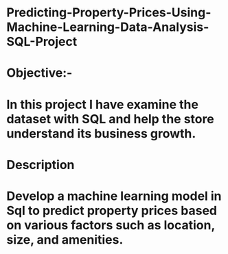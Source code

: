 # Predicting-Property-Prices-Using-Machine-Learning-Data-Analysis-SQL-Project

# Objective:-
# In this project I have examine the dataset with SQL and help the store understand its business growth.
# Description
# Develop a machine learning model in Sql to predict property prices based on various factors such as location, size, and amenities.
